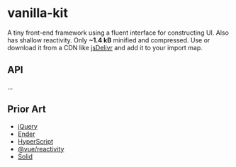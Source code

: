 # vanilla-kit

A tiny front-end framework using a fluent interface for constructing UI. Also has shallow reactivity. Only **~1.4 kB** minified and compressed. Use or download it from a CDN like [jsDelivr](https://cdn.jsdelivr.net/gh/erickmerchant/vanilla-kit/lib.min.js) and add it to your import map.

## API

...

## Prior Art

- [jQuery](https://github.com/jquery/jquery)
- [Ender](https://github.com/ender-js/Ender)
- [HyperScript](https://github.com/hyperhype/hyperscript)
- [@vue/reactivity](https://github.com/vuejs/core/tree/main/packages/reactivity)
- [Solid](https://www.solidjs.com/)
